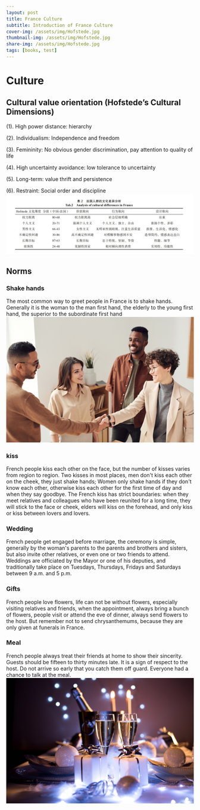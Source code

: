 ```yaml
---
layout: post
title: France Culture
subtitle: Introduction of France Culture
cover-img: /assets/img/Hofstede.jpg
thumbnail-img: /assets/img/Hofstede.jpg
share-img: /assets/img/Hofstede.jpg
tags: [books, test]
---
```



# Culture

## Cultural value orientation (Hofstede’s Cultural Dimensions)

(1). High power distance: hierarchy

(2). Individualism: Independence and freedom

(3). Femininity: No obvious gender discrimination, pay attention to quality of life

(4). High uncertainty avoidance: low tolerance to uncertainty

(5). Long-term: value thrift and persistence

(6). Restraint: Social order and discipline
![img](/assets/img/1.png)

## Norms

### Shake hands

The most common way to greet people in France is to shake hands. Generally it is the woman to the man first hand, the elderly to the young first hand, the superior to the subordinate first hand
![sk](/assets/img/shakehands.jpg)

### kiss

French people kiss each other on the face, but the number of kisses varies from region to region. Two kisses in most places, men don't kiss each other on the cheek, they just shake hands; Women only shake hands if they don't know each other, otherwise kiss each other for the first time of day and when they say goodbye.
The French kiss has strict boundaries: when they meet relatives and colleagues who have been reunited for a long time, they will stick to the face or cheek, elders will kiss on the forehead, and only kiss or kiss between lovers and lovers.

### Wedding

French people get engaged before marriage, the ceremony is simple, generally by the woman's parents to the parents and brothers and sisters, but also invite other relatives, or even one or two friends to attend.
Weddings are officiated by the Mayor or one of his deputies, and traditionally take place on Tuesdays, Thursdays, Fridays and Saturdays between 9 a.m. and 5 p.m.

### Gifts

French people love flowers, life can not be without flowers, especially visiting relatives and friends, when the appointment, always bring a bunch of flowers, people visit or attend the eve of dinner, always send flowers to the host. But remember not to send chrysanthemums, because they are only given at funerals in France.

### Meal

French people always treat their friends at home to show their sincerity.
Guests should be fifteen to thirty minutes late. It is a sign of respect to the host. Do not arrive so early that you catch them off guard. Everyone had a chance to talk at the meal.
![gifts](/assets/img/gifts.jpg)

